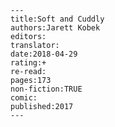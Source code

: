 
    ---
    title:Soft and Cuddly
    authors:Jarett Kobek
    editors:
    translator:
    date:2018-04-29
    rating:+
    re-read:
    pages:173
    non-fiction:TRUE
    comic:
    published:2017
    ---

    